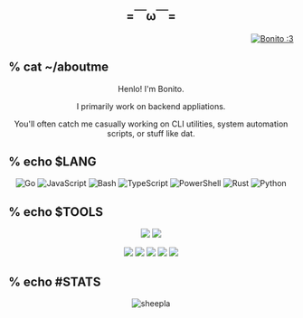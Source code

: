 <div align="center">
  
  ## =￣ω￣=  

</div>

<div align="right">
  <a href="https://twitter.com/everything_ded" target="blank">
    <img src="https://img.shields.io/twitter/follow/everything_ded?logo=twitter&style=flat-square" alt="Bonito :3" />
  </a>
</div>

## % cat ~/aboutme

<div align="center">
  Henlo! I'm Bonito.
  
  I primarily work on backend appliations.
  
  You'll often catch me casually working on CLI utilities, system automation scripts, or stuff like dat.
</div>

## % echo $LANG

<div align="center">

![Go](https://img.shields.io/badge/Go-00ADD8?style=flat-square&logo=go&logoColor=white)
![JavaScript](https://img.shields.io/badge/JavaScript-222222?style=flat-square&logo=javascript&logoColor=f0db4f)
![Bash](https://img.shields.io/badge/Bash-444444?style=flat-square&logo=gnu-bash&logoColor=white)
![TypeScript](https://img.shields.io/badge/Typescript-666666?style=flat-square&logo=typescript&logoColor=white)
![PowerShell](https://img.shields.io/badge/Powershell-5d2d91?style=flat-square&logo=powershell&logoColor=white)
![Rust](https://img.shields.io/badge/Rust-222222?style=flat-square&logo=rust&logoColor=white)
![Python](https://img.shields.io/badge/Python-377bAB?style=flat-square&logo=python&logoColor=white)

</div>

## % echo $TOOLS

<div align="center">
  <img src="https://img.shields.io/static/v1?label=Main (Yes I love gaming)&message=Windows%2011&color=blue&style=flat-square"/> <img src="https://img.shields.io/static/v1?label=Secondary (Yes I like Arch BTW)&message=Arch%20Linux&color=blue&style=flat-square"/> 
  
  <img src="https://img.shields.io/static/v1?label=WM&message=BSPWM&color=lightgray&style=flat-square"/> <img src="https://img.shields.io/static/v1?label=Editor&message=VSCode&color=blue&style=flat-square"/> <img src="https://img.shields.io/static/v1?label=Editor&message=NeoVim&color=green&style=flat-square"/> <img src="https://img.shields.io/static/v1?label=Browser&message=Brave&color=orange&style=flat-square"/> <img src="https://img.shields.io/static/v1?label=Keyboard&message=HUO%20JI%20Z88&color=lightgray&style=flat-square"/>
</div>

## % echo #STATS

<div align="center"><img align="center" src="https://github-readme-stats.vercel.app/api?username=bonitoflakez&show_icons=true&locale=en&layout=compact&hide_border=true&theme=nord&show_icons=ture&bg_color=181926&icon_color=b7bdf8&text_color=b7bdf8&title_color=84a0c6&count_private=ture" alt="sheepla" href="https://github.com/bonitoflakez" /></div>

